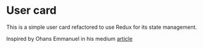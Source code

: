 # User card
This is a simple user card refactored to use Redux for its state management.

Inspired by Ohans Emmanuel in his medium [article](https://medium.freecodecamp.org/understanding-redux-the-worlds-easiest-guide-to-beginning-redux-c695f45546f6)
